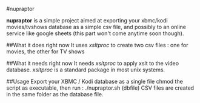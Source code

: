 #nupraptor

**nupraptor** is a simple project aimed at exporting your xbmc/kodi movies/tvshows database as a simple csv file, and possibly to an online service like google sheets (this part won't come anytime soon though).

##What it does right now
It uses *xsltproc* to create two csv files : one for movies, the other for TV shows

##What it needs right now
It needs *xsltproc* to apply xslt to the video database. *xsltproc* is a standard package in most unix systems.

##Usage
Export your XBMC / Kodi database as a single file
chmod the script as executable, then run :
    ./nupraptor.sh (dbfile)
CSV files are created in the same folder as the database file.
